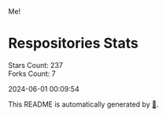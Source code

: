 Me!

# Respositories Stats
Stars Count: 237  
Forks Count: 7

2024-06-01 00:09:54  

This README is automatically generated by [🐰](https://github.com/rnitta/rnitta).
